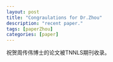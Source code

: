 ```yaml
---
layout: post
title: "Congraulations for Dr.Zhou"
description: "recent paper."
tags: [paperZhou]
categories: [paper]
---
```

祝贺周传伟博士的论文被TNNLS期刊收录。

